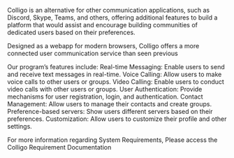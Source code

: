 Colligo is an alternative for other communication applications, such as Discord, Skype, Teams, and others, offering additional features to build a platform that would assist and encourage building communities of dedicated users based on their preferences.

Designed as a webapp for modern browsers, Colligo offers a more connected user communication service than seen previous

Our program’s features include:
  Real-time Messaging: Enable users to send and receive text messages in real-time.
  Voice Calling: Allow users to make voice calls to other users or groups.
  Video Calling: Enable users to conduct video calls with other users or groups.
  User Authentication: Provide mechanisms for user registration, login, and authentication.
  Contact Management: Allow users to manage their contacts and create groups.
  Preference-based servers: Show users different servers based on their preferences.
  Customization: Allow users to customize their profile and other settings.

For more information regarding System Requirements, Please access the Colligo Requirement Documentation
